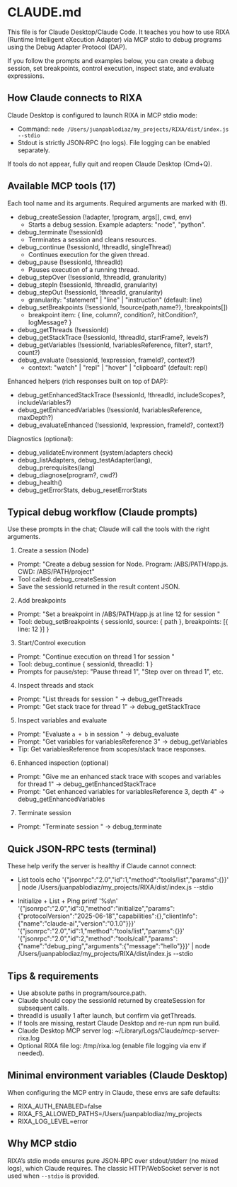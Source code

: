 # CLAUDE.md

This file is for Claude Desktop/Claude Code. It teaches you how to use RIXA (Runtime Intelligent eXecution Adapter) via MCP stdio to debug programs using the Debug Adapter Protocol (DAP).

If you follow the prompts and examples below, you can create a debug session, set breakpoints, control execution, inspect state, and evaluate expressions.

## How Claude connects to RIXA

Claude Desktop is configured to launch RIXA in MCP stdio mode:
- Command: `node /Users/juanpablodiaz/my_projects/RIXA/dist/index.js --stdio`
- Stdout is strictly JSON‑RPC (no logs). File logging can be enabled separately.

If tools do not appear, fully quit and reopen Claude Desktop (Cmd+Q).

## Available MCP tools (17)
Each tool name and its arguments. Required arguments are marked with (!).

- debug_createSession (!adapter, !program, args[], cwd, env)
  - Starts a debug session. Example adapters: "node", "python".
- debug_terminate (!sessionId)
  - Terminates a session and cleans resources.
- debug_continue (!sessionId, !threadId, singleThread)
  - Continues execution for the given thread.
- debug_pause (!sessionId, !threadId)
  - Pauses execution of a running thread.
- debug_stepOver (!sessionId, !threadId, granularity)
- debug_stepIn (!sessionId, !threadId, granularity)
- debug_stepOut (!sessionId, !threadId, granularity)
  - granularity: "statement" | "line" | "instruction" (default: line)
- debug_setBreakpoints (!sessionId, !source{path,name?}, !breakpoints[])
  - breakpoint item: { line, column?, condition?, hitCondition?, logMessage? }
- debug_getThreads (!sessionId)
- debug_getStackTrace (!sessionId, !threadId, startFrame?, levels?)
- debug_getVariables (!sessionId, !variablesReference, filter?, start?, count?)
- debug_evaluate (!sessionId, !expression, frameId?, context?)
  - context: "watch" | "repl" | "hover" | "clipboard" (default: repl)

Enhanced helpers (rich responses built on top of DAP):
- debug_getEnhancedStackTrace (!sessionId, !threadId, includeScopes?, includeVariables?)
- debug_getEnhancedVariables (!sessionId, !variablesReference, maxDepth?)
- debug_evaluateEnhanced (!sessionId, !expression, frameId?, context?)

Diagnostics (optional):
- debug_validateEnvironment (system/adapters check)
- debug_listAdapters, debug_testAdapter(lang), debug_prerequisites(lang)
- debug_diagnose(program?, cwd?)
- debug_health()
- debug_getErrorStats, debug_resetErrorStats

## Typical debug workflow (Claude prompts)
Use these prompts in the chat; Claude will call the tools with the right arguments.

1) Create a session (Node)
- Prompt: "Create a debug session for Node. Program: /ABS/PATH/app.js. CWD: /ABS/PATH/project"
- Tool called: debug_createSession
- Save the sessionId returned in the result content JSON.

2) Add breakpoints
- Prompt: "Set a breakpoint in /ABS/PATH/app.js at line 12 for session <sessionId>"
- Tool: debug_setBreakpoints { sessionId, source: { path }, breakpoints: [{ line: 12 }] }

3) Start/Control execution
- Prompt: "Continue execution on thread 1 for session <sessionId>"
- Tool: debug_continue { sessionId, threadId: 1 }
- Prompts for pause/step: "Pause thread 1", "Step over on thread 1", etc.

4) Inspect threads and stack
- Prompt: "List threads for session <sessionId>" → debug_getThreads
- Prompt: "Get stack trace for thread 1" → debug_getStackTrace

5) Inspect variables and evaluate
- Prompt: "Evaluate `a + b` in session <sessionId>" → debug_evaluate
- Prompt: "Get variables for variablesReference 3" → debug_getVariables
- Tip: Get variablesReference from scopes/stack trace responses.

6) Enhanced inspection (optional)
- Prompt: "Give me an enhanced stack trace with scopes and variables for thread 1" → debug_getEnhancedStackTrace
- Prompt: "Get enhanced variables for variablesReference 3, depth 4" → debug_getEnhancedVariables

7) Terminate session
- Prompt: "Terminate session <sessionId>" → debug_terminate

## Quick JSON‑RPC tests (terminal)
These help verify the server is healthy if Claude cannot connect:

- List tools
  echo '{"jsonrpc":"2.0","id":1,"method":"tools/list","params":{}}' | node /Users/juanpablodiaz/my_projects/RIXA/dist/index.js --stdio

- Initialize + List + Ping
  printf '%s\n' '{"jsonrpc":"2.0","id":0,"method":"initialize","params":{"protocolVersion":"2025-06-18","capabilities":{},"clientInfo":{"name":"claude-ai","version":"0.1.0"}}}' '{"jsonrpc":"2.0","id":1,"method":"tools/list","params":{}}' '{"jsonrpc":"2.0","id":2,"method":"tools/call","params":{"name":"debug_ping","arguments":{"message":"hello"}}}' | node /Users/juanpablodiaz/my_projects/RIXA/dist/index.js --stdio

## Tips & requirements
- Use absolute paths in program/source.path.
- Claude should copy the sessionId returned by createSession for subsequent calls.
- threadId is usually 1 after launch, but confirm via getThreads.
- If tools are missing, restart Claude Desktop and re-run npm run build.
- Claude Desktop MCP server log: ~/Library/Logs/Claude/mcp-server-rixa.log
- Optional RIXA file log: /tmp/rixa.log (enable file logging via env if needed).

## Minimal environment variables (Claude Desktop)
When configuring the MCP entry in Claude, these envs are safe defaults:
- RIXA_AUTH_ENABLED=false
- RIXA_FS_ALLOWED_PATHS=/Users/juanpablodiaz/my_projects
- RIXA_LOG_LEVEL=error

## Why MCP stdio
RIXA’s stdio mode ensures pure JSON‑RPC over stdout/stderr (no mixed logs), which Claude requires. The classic HTTP/WebSocket server is not used when `--stdio` is provided.
